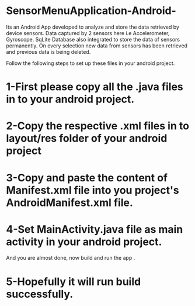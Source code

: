 # SensorMenuApplication-Android-
Its an Android App developed to analyze and store the data retrieved by device sensors. 
Data captured by 2 sensors here i.e Accelerometer, Gyroscope. 
SqLite Database also integrated to store the data of sensors permanently. 
On every selection new data from sensors has been retrieved and previous data is being deleted.


Follow the following steps to set up these files in your android project.

# 1-First please copy all the .java files in to your android project.

# 2-Copy the respective .xml files in to layout/res folder of your android project
# 3-Copy and paste the content of Manifest.xml file into you project's AndroidManifest.xml file.
# 4-Set MainActivity.java file as main activity in your android project.

And you are almost done, now build and run the app .

# 5-Hopefully it will run build successfully.
